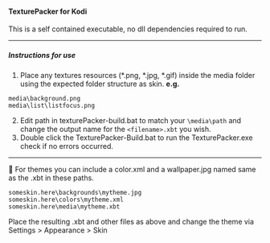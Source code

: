 #### TexturePacker for Kodi

This is a self contained executable, no dll dependencies required to run.

---

##### Instructions for use

1. Place any textures resources (*.png, *.jpg, *.gif) inside the media folder using the expected folder structure as skin.
**e.g.**
```
media\background.png
media\list\listfocus.png
```
2. Edit path in texturePacker-build.bat to match your ```\media\path``` and change the output name for the ```<filename>.xbt``` you wish.
3. Double click the TexturePacker-Build.bat to run the TexturePacker.exe check if no errors occurred.

---
:ledger: For themes you can include a color.xml and a wallpaper.jpg named same as the <filename>.xbt in these paths.
```
someskin.here\backgrounds\mytheme.jpg
someskin.here\colors\mytheme.xml
someskin.here\media\mytheme.xbt
```
 
Place the resulting <filename>.xbt and other files as above and change the theme via Settings > Appearance > Skin

